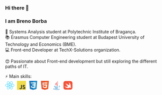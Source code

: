 ### Hi there 👋
### I am Breno Borba

🏫 Systems Analysis student at Polytechnic Institute of Bragança.<br>
📚 Erasmus Computer Engineering student at Budapest University of Technology and Economics (BME).<br>
💻 Front-end Developer at TechX-Solutions organization.

😍 Passionate about Front-end development but still exploring the different paths of IT.

⚡️ Main skills: <br>
<img height="30" alt="React" src="https://raw.githubusercontent.com/devicons/devicon/master/icons/react/react-original.svg">&nbsp;
<img height="30" alt="JavaScript" src="https://raw.githubusercontent.com/devicons/devicon/master/icons/javascript/javascript-original.svg">&nbsp;
<img height="30" alt="CSS3" src="https://raw.githubusercontent.com/devicons/devicon/master/icons/css3/css3-original.svg">&nbsp;
<img height="30" alt="HTML5" src="https://raw.githubusercontent.com/devicons/devicon/master/icons/html5/html5-original.svg">&nbsp;
<img height="30" alt="Java" src="https://github.com/devicons/devicon/blob/2ae2a900d2f041da66e950e4d48052658d850630/icons/java/java-original.svg">&nbsp;
<img height="30" alt="Swift" src="https://raw.githubusercontent.com/devicons/devicon/master/icons/swift/swift-original.svg">&nbsp;
<!--
**brenoborba/brenoborba** is a ✨ _special_ ✨ repository because its `README.md` (this file) appears on your GitHub profile.
🏫 Systems Analysis student at Polytechnic Institute of Bragança.
🚩 Started programming at 2019.


Here are some ideas to get you started:

- 🔭 I’m currently working on ...
- 🌱 I’m currently learning ...
- 👯 I’m looking to collaborate on ...
- 🤔 I’m looking for help with ...
- 💬 Ask me about ...
- 📫 How to reach me: ...
- 😄 Pronouns: ...
- ⚡ Fun fact: ...
-->
